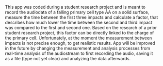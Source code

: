 This app was coded during a student research project and is meant to record the audiodata of a falling primary cell type AA on a solid surface, measure the time between the first three impacts and calculate a factor, that describes how much lower the time between the second and third impact was compared to the first and second one. Based on the research of a prior student research project, this factor can be directly linked to the charge of the primary cell.
Unfortunately, at the moment the measurement between impacts is not precise enough, to get realistic results.
App will be improved in the future by changing the measurement and analysis processes from real-time analysis of the audiostream to first recording the audio, saving it as a file (type not yet clear) and analyzing the data afterwards.

